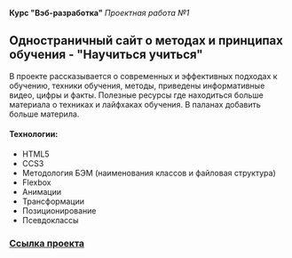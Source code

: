 **Курс "Вэб-разработка"** *Проектная работа №1*

## Одностраничный сайт о методах и принципах обучения - "Научиться учиться"

В проекте рассказывается о современных и эффективных подходах к обучению, техники обучения, методы, приведены информативные видео, цифры и факты. Полезные ресурсы где находиться больше материала о техниках и лайфхаках обучения.
В паланах добавить больше материла.

#### Технологии:
* HTML5
* CCS3
* Методология БЭМ (наименования классов и файловая структура)
* Flexbox
* Анимации
* Трансформации
* Позиционирование
* Псевдоклассы

### [Ссылка проекта](https://sergynya174.github.io/how-to-learn/)
